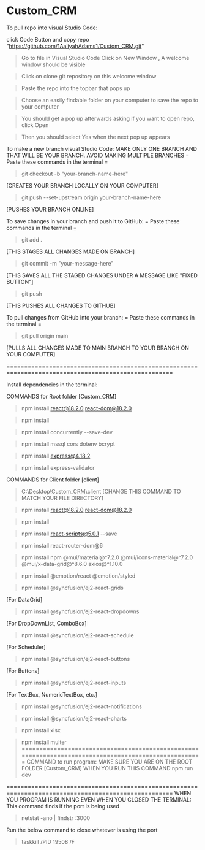 ﻿# Custom_CRM
To pull repo into visual Studio Code:

click Code Button and copy repo "https://github.com/1AaliyahAdams1/Custom_CRM.git"

> Go to file in Visual Studio Code
> Click on New Window , A welcome window should be visible

> Click on clone git repository on this welcome window

> Paste the repo into the topbar that pops up

> Choose an easily findable folder on your computer to save the repo to your computer

> You should get a pop up afterwards asking if you want to open repo, click Open

> Then you should select Yes when the next pop up appears

To make a new branch visual Studio Code:
MAKE ONLY ONE BRANCH AND THAT WILL BE YOUR BRANCH. AVOID MAKING MULTIPLE BRANCHES
  = Paste these commands in the terminal = 
> git checkout -b "your-branch-name-here"

[CREATES YOUR BRANCH LOCALLY ON YOUR COMPUTER]

> git push --set-upstream origin your-branch-name-here

[PUSHES YOUR BRANCH ONLINE]

To save changes in your branch and push it to GitHub:
  = Paste these commands in the terminal =
> git add .

[THIS STAGES ALL CHANGES MADE ON BRANCH]

> git commit -m "your-message-here"

[THIS SAVES ALL THE STAGED CHANGES UNDER A MESSAGE LIKE "FIXED BUTTON"]

> git push

[THIS PUSHES ALL CHANGES TO GITHUB]

To pull changes from GitHub into your branch:
 = Paste these commands in the terminal =
> git pull origin main

[PULLS ALL CHANGES MADE TO MAIN BRANCH TO YOUR BRANCH ON YOUR COMPUTER]


=====================================================================================================

Install dependencies in the terminal:

COMMANDS for Root folder [Custom_CRM]
> npm install react@18.2.0 react-dom@18.2.0

> npm install

> npm install concurrently --save-dev

> npm install mssql cors dotenv bcrypt

> npm install express@4.18.2

> npm install express-validator


COMMANDS for Client folder [client]
> C:\Desktop\Custom_CRM\client [CHANGE THIS COMMAND TO MATCH YOUR FILE DIRECTORY]

> npm install react@18.2.0 react-dom@18.2.0

> npm install

> npm install react-scripts@5.0.1 --save

> npm install react-router-dom@6

> npm install npm  @mui/material@^7.2.0 @mui/icons-material@^7.2.0 @mui/x-data-grid@^8.6.0 axios@^1.10.0

> npm install @emotion/react @emotion/styled

> npm install @syncfusion/ej2-react-grids

[For DataGrid]

> npm install @syncfusion/ej2-react-dropdowns

[For DropDownList, ComboBox]

> npm install @syncfusion/ej2-react-schedule

[For Scheduler]

> npm install @syncfusion/ej2-react-buttons

[For Buttons]

>npm install @syncfusion/ej2-react-inputs

[For TextBox, NumericTextBox, etc.]

> npm install @syncfusion/ej2-react-notifications

> npm install @syncfusion/ej2-react-charts

> npm install xlsx

> npm install multer
=====================================================================================================
COMMAND to run program:
MAKE SURE YOU ARE ON THE ROOT FOLDER [Custom_CRM] WHEN YOU RUN THIS COMMAND
> npm run dev

=====================================================================================================
WHEN YOU PROGRAM IS RUNNING EVEN WHEN YOU CLOSED THE TERMINAL:
This command finds if the port is being used
> netstat -ano | findstr :3000

Run the below command to close whatever is using the port
>taskkill /PID 19508 /F